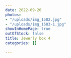 ```yaml
---
date: 2022-09-20
photos:
- "/uploads/img_1582.jpg"
- "/uploads/img_1583-1.jpg"
showInHomePage: true
outOfStock: false
title: Jewerly box 4
categories: []

---
```

